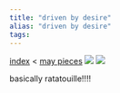 ```yaml
---
title: "driven by desire"
alias: "driven by desire"
tags: 
---
```


[index](/.md) < [may pieces](may-pieces.md)
![](driven%20by%20desire%20-%20colored%20copy%201.png)
![](driven%20by%20desire%202.png)

basically ratatouille!!!!